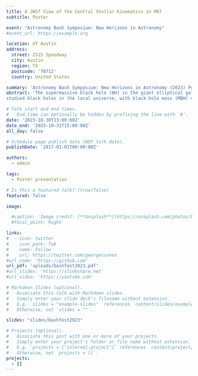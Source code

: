 ```yaml
---
title: A JWST View of the Central Stellar Kinematics in M87
subtitle: Poster 

event: "Astronomy Bash Symposium: New Horizons in Astronomy"
#event_url: https://example.org

location: UT Austin
address:
  street: 2515 Speedway
  city: Austin
  region: TX
  postcode: '78712'
  country: United States

summary: 'Astronomy Bash Symposium: New Horizons in Astronomy (2023) Poster presentation'
abstract: 'The supermassive black hole (BH) in the giant elliptical galaxy M87 is one of the most well-
studied black holes in the local universe, with black hole mass (MBH) measurements from both stellar and gas dynamics. However, different measurement methods yield varying results. To obtain the most robust stellar dynamical measurement for this key anchor to the upper end of the MBH and host galaxy relations, we acquired high angular resolution and high signal-to-noise (S/N) spectra from the James Webb Space Telescope (JWST). Here we present the observations from the central 3x3" of M87 using the NIRSpec integral field unit (IFU) covering a wavelength region of 1.66-3.17 μm. We show preliminary results for the measured stellar kinematics in this region'

# Talk start and end times.
#   End time can optionally be hidden by prefixing the line with `#`.
date: '2023-10-30T13:00:00Z'
date_end: '2023-10-31T15:00:00Z'
all_day: false

# Schedule page publish date (NOT talk date).
publishDate: '2017-01-01T00:00:00Z'

authors:
  - admin

tags:
  - Poster presentation

# Is this a featured talk? (true/false)
featured: false

image:

  #caption: 'Image credit: [**Unsplash**](https://unsplash.com/photos/bzdhc5b3Bxs)'
  #focal_point: Right

links:
#  - icon: twitter
#    icon_pack: fab
#    name: Follow
#    url: https://twitter.com/georgecushen
#url_code: 'https://github.com'
url_pdf: 'uploads/bashfest2023.pdf'
#url_slides: 'https://slideshare.net'
#url_video: 'https://youtube.com'

# Markdown Slides (optional).
#   Associate this talk with Markdown slides.
#   Simply enter your slide deck's filename without extension.
#   E.g. `slides = "example-slides"` references `content/slides/example-slides.md`.
#   Otherwise, set `slides = ""`.

slides: "slides/bashfest2023"

# Projects (optional).
#   Associate this post with one or more of your projects.
#   Simply enter your project's folder or file name without extension.
#   E.g. `projects = ["internal-project"]` references `content/project/deep-learning/index.md`.
#   Otherwise, set `projects = []`.
projects:
  - []
---
```




